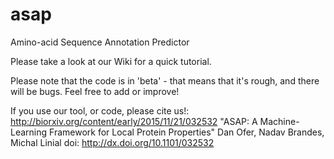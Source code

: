 # asap
Amino-acid Sequence Annotation Predictor

Please take a look at our Wiki for a quick tutorial.



Please note that the code is in 'beta' - that means that it's rough, and there will be bugs. Feel free to add or improve!

If you use our tool, or code, please cite us!: http://biorxiv.org/content/early/2015/11/21/032532
"ASAP: A Machine-Learning Framework for Local Protein Properties"
Dan Ofer, Nadav Brandes, Michal Linial
doi: http://dx.doi.org/10.1101/032532
